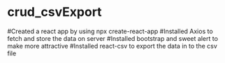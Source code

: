 # crud_csvExport
#Created a react app by using npx create-react-app
#Installed Axios to fetch and store the data on server
#Installed bootstrap and sweet alert to make more attractive 
#Installed react-csv to export the data in to the csv file
